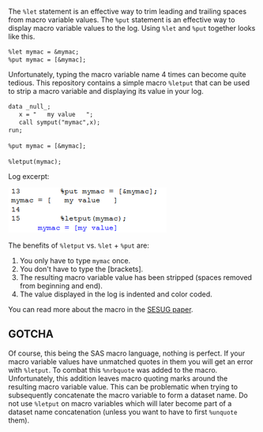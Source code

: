 The `%let` statement is an effective way to trim leading and trailing spaces from macro variable values. The `%put` statement is an effective way to display macro variable values to the log. Using `%let` and `%put` together looks like this.

```
%let mymac = &mymac;
%put mymac = [&mymac];
```

Unfortunately, typing the macro variable name 4 times can become quite tedious. This repository contains a simple macro `%letput` that can be used to strip a macro variable and displaying its value in your log.

```
data _null_;
   x = "   my value   ";
   call symput("mymac",x);
run;

%put mymac = [&mymac];

%letput(mymac);
```

Log excerpt:

<kbd>![letput log excerpt](https://github.com/srosanba/sas-letput/blob/master/put_vs_letput.png)</kbd>

The benefits of `%letput` vs. `%let` + `%put` are:

1. You only have to type `mymac` once.
1. You don't have to type the [brackets].
1. The resulting macro variable value has been stripped (spaces removed from beginning and end).
1. The value displayed in the log is indented and color coded.

You can read more about the macro in the [SESUG paper](http://www.lexjansen.com/sesug/2015/121_Final_PDF.pdf).

## GOTCHA

Of course, this being the SAS macro language, nothing is perfect. If your macro variable values have unmatched quotes in them you will get an error with `%letput`. To combat this `%nrbquote` was added to the macro. Unfortunately, this addition leaves macro quoting marks around the resulting macro variable value. This can be problematic when trying to subsequently concatenate the macro variable to form a dataset name. Do not use `%letput` on macro variables which will later become part of a dataset name concatenation (unless you want to have to first `%unquote` them).
